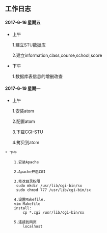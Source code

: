 ## 工作日志

#### 2017-6-16  星期五
    
   * 上午
   
        1.建立STU数据库
	
        2.建立information,class,course,school,score
   
   * 下午
   
        1.数据库表信息的增删改查
   
    
    
    
    
#### 2017-6-19  星期一
    
   * 上午
   
        1.安装atom
	
        2.配置atom
	
        3.下载CGI-STU
	
        4.拷贝到atom
    
    
    
    * 下午
    
        1.安装Apache
	
        2.Apache开启CGI
	
        3.修改目录权限
         sudo mkdir /usr/lib/cgi-bin/sx
         sudo chmod 777 /usr/lib/cgi-bin/sx
	 
        4.设置Makefile.
        vim Makefile
        install:
	        cp *.cgi /usr/lib/cgi-bin/sx
		
        5.连接到网页
            localhost
        
   

    
 

